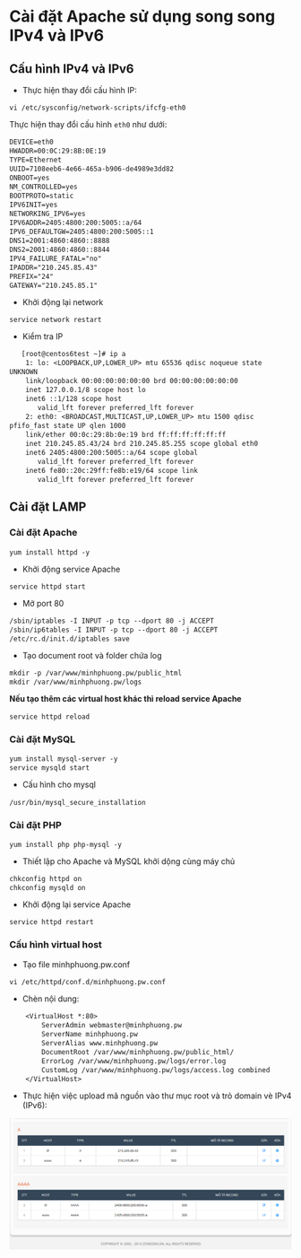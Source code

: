 # Cài đặt Apache sử dụng song song IPv4 và IPv6 #

## Cấu hình IPv4 và IPv6

- Thực hiện thay đổi cấu hình IP:

```
vi /etc/sysconfig/network-scripts/ifcfg-eth0
```

Thực hiện thay đổi cấu hình `eth0` như dưới:
```
DEVICE=eth0
HWADDR=00:0C:29:8B:0E:19
TYPE=Ethernet
UUID=7108eeb6-4e66-465a-b906-de4989e3dd82
ONBOOT=yes
NM_CONTROLLED=yes
BOOTPROTO=static
IPV6INIT=yes
NETWORKING_IPV6=yes
IPV6ADDR=2405:4800:200:5005::a/64
IPV6_DEFAULTGW=2405:4800:200:5005::1
DNS1=2001:4860:4860::8888
DNS2=2001:4860:4860::8844
IPV4_FAILURE_FATAL="no"
IPADDR="210.245.85.43"
PREFIX="24"
GATEWAY="210.245.85.1"
```

- Khởi động lại network

```
service network restart
```

- Kiểm tra IP

```
   [root@centos6test ~]# ip a
    1: lo: <LOOPBACK,UP,LOWER_UP> mtu 65536 qdisc noqueue state UNKNOWN 
    link/loopback 00:00:00:00:00:00 brd 00:00:00:00:00:00
    inet 127.0.0.1/8 scope host lo
    inet6 ::1/128 scope host 
       valid_lft forever preferred_lft forever
    2: eth0: <BROADCAST,MULTICAST,UP,LOWER_UP> mtu 1500 qdisc pfifo_fast state UP qlen 1000
    link/ether 00:0c:29:8b:0e:19 brd ff:ff:ff:ff:ff:ff
    inet 210.245.85.43/24 brd 210.245.85.255 scope global eth0
    inet6 2405:4800:200:5005::a/64 scope global 
       valid_lft forever preferred_lft forever
    inet6 fe80::20c:29ff:fe8b:e19/64 scope link 
       valid_lft forever preferred_lft forever
```

## Cài đặt LAMP

### Cài đặt Apache

```
yum install httpd -y
``` 

- Khởi động service Apache

```
service httpd start
```

- Mở port 80

```
/sbin/iptables -I INPUT -p tcp --dport 80 -j ACCEPT
/sbin/ip6tables -I INPUT -p tcp --dport 80 -j ACCEPT
/etc/rc.d/init.d/iptables save
```

- Tạo document root và folder chứa log

```
mkdir -p /var/www/minhphuong.pw/public_html
mkdir /var/www/minhphuong.pw/logs
```

**Nếu tạo thêm các virtual host khác thì reload service Apache**

`service httpd reload`

### Cài đặt MySQL

```
yum install mysql-server -y
service mysqld start
```

- Cấu hình cho mysql

`/usr/bin/mysql_secure_installation`

### Cài đặt PHP

```
yum install php php-mysql -y
```

- Thiết lập cho Apache và MySQL khởi dộng cùng máy chủ

```
chkconfig httpd on
chkconfig mysqld on
```

- Khởi động lại service Apache

```
service httpd restart
```

### Cấu hình virtual host

- Tạo file minhphuong.pw.conf

```
vi /etc/httpd/conf.d/minhphuong.pw.conf
```

- Chèn nội dung:

```
	<VirtualHost *:80>
     	ServerAdmin webmaster@minhphuong.pw
     	ServerName minhphuong.pw
     	ServerAlias www.minhphuong.pw
    	DocumentRoot /var/www/minhphuong.pw/public_html/
     	ErrorLog /var/www/minhphuong.pw/logs/error.log
     	CustomLog /var/www/minhphuong.pw/logs/access.log combined
	</VirtualHost>
```

- Thực hiện việc upload mã nguồn vào thư mục root và trỏ domain vè IPv4 (IPv6):

![](../images/zonedns.png)


